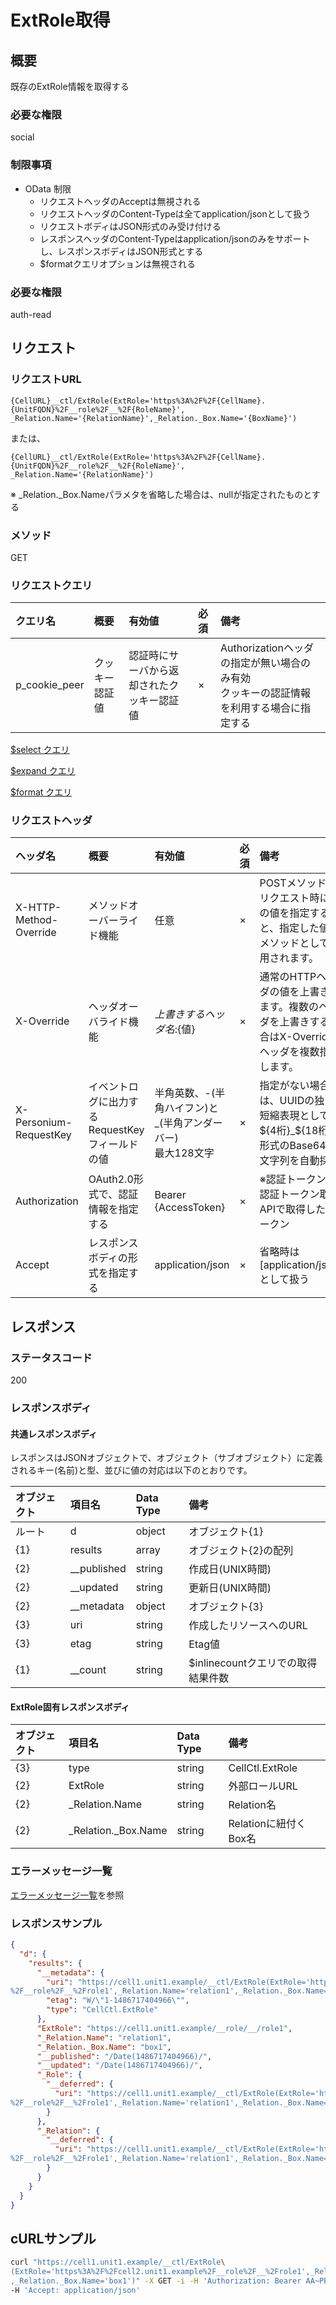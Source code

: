 # ExtRole取得
## 概要
既存のExtRole情報を取得する
### 必要な権限
social
### 制限事項
* OData 制限
	* リクエストヘッダのAcceptは無視される
	* リクエストヘッダのContent-Typeは全てapplication/jsonとして扱う
	* リクエストボディはJSON形式のみ受け付ける
	* レスポンスヘッダのContent-Typeはapplication/jsonのみをサポートし、レスポンスボディはJSON形式とする
	* $formatクエリオプションは無視される

### 必要な権限
auth-read


## リクエスト
### リクエストURL
```
{CellURL}__ctl/ExtRole(ExtRole='https%3A%2F%2F{CellName}.{UnitFQDN}%2F__role%2F__%2F{RoleName}',
_Relation.Name='{RelationName}',_Relation._Box.Name='{BoxName}')
```
または、
```
{CellURL}__ctl/ExtRole(ExtRole='https%3A%2F%2F{CellName}.{UnitFQDN}%2F__role%2F__%2F{RoleName}',
_Relation.Name='{RelationName}')
```
※ \_Relation.\_Box.Nameパラメタを省略した場合は、nullが指定されたものとする

### メソッド
GET
### リクエストクエリ
|クエリ名|概要|有効値|必須|備考|
|:--|:--|:--|:--|:--|
|p_cookie_peer|クッキー認証値|認証時にサーバから返却されたクッキー認証値|×|Authorizationヘッダの指定が無い場合のみ有効<br>クッキーの認証情報を利用する場合に指定する|

[$select クエリ](406_Select_Query.md)

[$expand クエリ](405_Expand_Query.md)

[$format クエリ](404_Format_Query.md)

### リクエストヘッダ
|ヘッダ名|概要|有効値|必須|備考|
|:--|:--|:--|:--|:--|
|X-HTTP-Method-Override|メソッドオーバーライド機能|任意|×|POSTメソッドでリクエスト時にこの値を指定すると、指定した値がメソッドとして使用されます。|
|X-Override|ヘッダオーバライド機能|${上書きするヘッダ名}:${値}|×|通常のHTTPヘッダの値を上書きします。複数のヘッダを上書きする場合はX-Overrideヘッダを複数指定します。|
|X-Personium-RequestKey|イベントログに出力するRequestKeyフィールドの値|半角英数、-(半角ハイフン)と_(半角アンダーバー)<br>最大128文字|×|指定がない場合は、UUIDの独自短縮表現として${4桁}_${18桁}の形式のBase64url文字列を自動採番|
|Authorization|OAuth2.0形式で、認証情報を指定する|Bearer {AccessToken}|×|※認証トークンは認証トークン取得APIで取得したトークン|
|Accept|レスポンスボディの形式を指定する|application/json|×|省略時は[application/json]として扱う|


## レスポンス
### ステータスコード
200
### レスポンスボディ
#### 共通レスポンスボディ
レスポンスはJSONオブジェクトで、オブジェクト（サブオブジェクト）に定義されるキー(名前)と型、並びに値の対応は以下のとおりです。

|オブジェクト|項目名|Data Type|備考|
|:--|:--|:--|:--|
|ルート|d|object|オブジェクト{1}|
|{1}|results|array|オブジェクト{2}の配列|
|{2}|__published|string|作成日(UNIX時間)|
|{2}|__updated|string|更新日(UNIX時間)|
|{2}|__metadata|object|オブジェクト{3}|
|{3}|uri|string|作成したリソースへのURL|
|{3}|etag|string|Etag値|
|{1}|__count|string|$inlinecountクエリでの取得結果件数|

#### ExtRole固有レスポンスボディ
|オブジェクト|項目名|Data Type|備考|
|:--|:--|:--|:--|
|{3}|type|string|CellCtl.ExtRole|
|{2}|ExtRole|string|外部ロールURL|
|{2}|_Relation.Name|string|Relation名|
|{2}|_Relation._Box.Name|string|Relationに紐付くBox名|
### エラーメッセージ一覧
[エラーメッセージ一覧](004_Error_Messages.md)を参照

### レスポンスサンプル
```JSON
{
  "d": {
    "results": {
      "__metadata": {
        "uri": "https://cell1.unit1.example/__ctl/ExtRole(ExtRole='https%3A%2F%2Fcell1.unit1.example
%2F__role%2F__%2Frole1',_Relation.Name='relation1',_Relation._Box.Name='box1')",
        "etag": "W/\"1-1486717404966\"",
        "type": "CellCtl.ExtRole"
      },
      "ExtRole": "https://cell1.unit1.example/__role/__/role1",
      "_Relation.Name": "relation1",
      "_Relation._Box.Name": "box1",
      "__published": "/Date(1486717404966)/",
      "__updated": "/Date(1486717404966)/",
      "_Role": {
        "__deferred": {
          "uri": "https://cell1.unit1.example/__ctl/ExtRole(ExtRole='https%3A%2F%2Fcell1.unit1.example
%2F__role%2F__%2Frole1',_Relation.Name='relation1',_Relation._Box.Name='box1')/_Role"
        }
      },
      "_Relation": {
        "__deferred": {
          "uri": "https://cell1.unit1.example/__ctl/ExtRole(ExtRole='https%3A%2F%2Fcell1.unit1.example
%2F__role%2F__%2Frole1',_Relation.Name='relation1',_Relation._Box.Name='box1')/_Relation"
        }
      }
    }
  }
}
```


## cURLサンプル

```sh
curl "https://cell1.unit1.example/__ctl/ExtRole\
(ExtRole='https%3A%2F%2Fcell2.unit1.example%2F__role%2F__%2Frole1',_Relation.Name='relation1'\
,_Relation._Box.Name='box1')" -X GET -i -H 'Authorization: Bearer AA~PBDc...(省略)...FrTjA' \
-H 'Accept: application/json'
```
